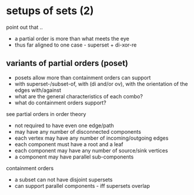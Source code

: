 
# setups of sets (2)

point out that ..
- a partial order is more than what meets the eye
- thus far aligned to one case - superset + di-xor-re

<!-- ======================================================================= -->
## variants of partial orders (poset)

* posets allow more than containment orders can support
* with superset-/subset-of, with (di and/or ov),
  with the orientation of the edges with/against
* what are the general characteristics of each combo?
* what do containment orders support?

see partial orders in order theory

* not required to have even one edge/path
* may have any number of disconnected components
* each vertex may have any number of incoming/outgoing edges
* each component must have a root and a leaf
* each component may have any number of source/sink vertices
* a component may have parallel sub-components

containment orders

* a subset can not have disjoint supersets
* can support parallel components - iff supersets overlap
